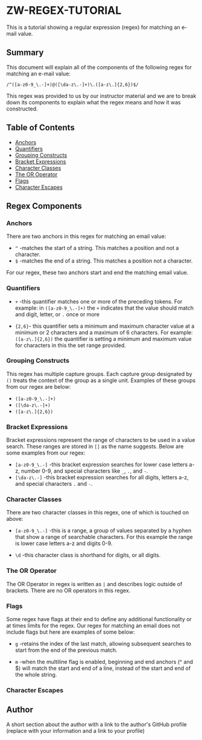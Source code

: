# ZW-REGEX-TUTORIAL

This is a tutorial showing a regular expression (regex) for matching an e-mail value.

## Summary

This document will explain all of the components of the following regex for matching an e-mail value:

`/^([a-z0-9_\.-]+)@([\da-z\.-]+)\.([a-z\.]{2,6})$/`

This regex was provided to us by our instructor material and we are to break down its components to explain what the regex means and how it was constructed.

## Table of Contents

- [Anchors](#anchors)
- [Quantifiers](#quantifiers)
- [Grouping Constructs](#grouping-constructs)
- [Bracket Expressions](#bracket-expressions)
- [Character Classes](#character-classes)
- [The OR Operator](#the-or-operator)
- [Flags](#flags)
- [Character Escapes](#character-escapes)

## Regex Components

### Anchors
There are two anchors in this regex for matching an email value: 

* `^` -matches the start of a string. This matches a position and not a character.
* `$` -matches the end of a string. This matches a position not a character.

For our regex, these two anchors start and end the matching email value.


### Quantifiers

* `+` -this quantifier matches one or more of the preceding tokens. For example: in `([a-z0-9_\.-]+)` the `+` indicates that the value should match and digit, letter, or `.` once or more

* `{2,6}`- this quantifier sets a minimum and maximum character value at a minimum or 2 characters and a maximum of 6 characters. For example: `([a-z\.]{2,6})` the quantifier is setting a minimum and maximum value for characters in this the set range provided.

### Grouping Constructs

This regex has multiple capture groups. Each capture group designated by `()` treats the context of the group as a single unit. Examples of these groups from our regex are below:

* `([a-z0-9_\.-]+)` 
* `([\da-z\.-]+)`
* `([a-z\.]{2,6})`

### Bracket Expressions

Bracket expressions represent the range of characters to be used in a value search. These ranges are stored in `[]` as the name suggests. Below are some examples from our regex:

* `[a-z0-9_\.-]` -this bracket expression searches for lower case letters a-z, number 0-9, and special characters like `_`, `.`, and `-`.
* `[\da-z\.-]` -this bracket expression searches for all digits, letters a-z, and special characters `.` and `-`.

### Character Classes

There are two character classes in this regex, one of which is touched on above:

* `[a-z0-9_\.-]` -this is a range, a group of values separated by a hyphen that show a range of searchable characters. For this example the range is lower case letters a-z and digits 0-9.  

* `\d` -this character class is shorthand for digits, or all digits.

### The OR Operator

The OR Operator in regex is written as `|` and describes logic outside of brackets. There are no OR operators in this regex.

### Flags

Some regex have flags at their end to define any additional functionality or at times limits for the regex. Our regex for matching an email does not include flags but here are examples of some below:

* `g` -retains the index of the last match, allowing subsequent searches to start from the end of the previous match.

* `m` -when the multiline flag is enabled, beginning and end anchors (^ and $) will match the start and end of a line, instead of the start and end of the whole string.



### Character Escapes

## Author

A short section about the author with a link to the author's GitHub profile (replace with your information and a link to your profile)
